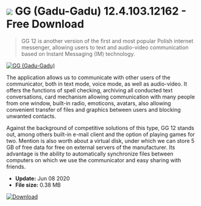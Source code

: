 # ![](https://cdn.softexe.net/static/icon/3/gg-gadu-gadu-9364.png) GG (Gadu-Gadu) 12.4.103.12162 - Free Download

> GG 12 is another version of the first and most popular Polish internet messenger, allowing users to text and audio-video communication based on Instant Messaging (IM) technology.

[![GG (Gadu-Gadu)](https://gallery.dpcdn.pl/imgc/Tools/248/g_-_420x350_1.5_-_x20130904170739_0.png)](https://softexe.net/win/internet/messenger/gg-gadu-gadu:acfd.html)

The application allows us to communicate with other users of the communicator, both in text mode, voice mode, as well as audio-video. It offers the functions of spell checking, archiving all conducted text conversations, card mechanism allowing communication with many people from one window, built-in radio, emoticons, avatars, also allowing convenient transfer of files and graphics between users and blocking unwanted contacts.
 
 Against the background of competitive solutions of this type, GG 12 stands out, among others built-in e-mail client and the option of playing games for two. Mention is also worth about a virtual disk, under which we can store 5 GB of free data for free on external servers of the manufacturer. Its advantage is the ability to automatically synchronize files between computers on which we use the communicator and easy sharing with friends.


- **Update:** Jun 08 2020
- **File size:** 0.38 MB

[![Download](https://cdn.softexe.net/static/img/download.png)](https://softexe.net/win/internet/messenger/gg-gadu-gadu:acfd.html)

